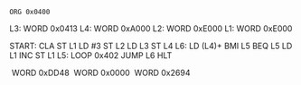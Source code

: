 	ORG	0x0400

L3:	WORD	0x0413
L4:	WORD	0xA000
L2:	WORD	0xE000
L1:	WORD	0xE000

START:	CLA
	ST	L1
	LD	#3
	ST	L2
	LD	L3
	ST	L4
L6:	LD	(L4)+
	BMI	L5
	BEQ	L5
	LD	L1
	INC
	ST	L1
L5:	LOOP	0x402
	JUMP	L6
	HLT

​	WORD	0xDD48
​	WORD	0x0000
​	WORD	0x2694

